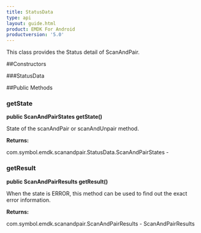 ```yaml
---
title: StatusData
type: api
layout: guide.html
product: EMDK For Android
productversion: '5.0'
---
```



This class provides the Status detail of ScanAndPair.

##Constructors

###StatusData



##Public Methods

### getState

**public ScanAndPairStates getState()**

State of the scanAndPair or scanAndUnpair method.

**Returns:**

com.symbol.emdk.scanandpair.StatusData.ScanAndPairStates - 

### getResult

**public ScanAndPairResults getResult()**

When the state is ERROR, this method can be used to find out the
 exact error information.

**Returns:**

com.symbol.emdk.scanandpair.ScanAndPairResults - ScanAndPairResults


